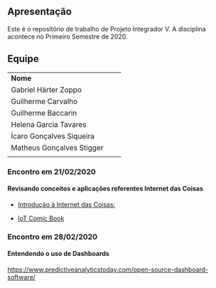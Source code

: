 ## Apresentação

Este é o repositório de trabalho de Projeto Integrador V. A disciplina acontece no Primeiro Semestre de 2020.


## Equipe

|   |   |   |
|---|--:|:--|
| **Nome** |  
|Gabriel Härter Zoppo  |  
|Guilherme Carvalho |
|Guilherme Baccarin |
|Helena Garcia Tavares | 
|Ícaro Gonçalves Siqueira  | 
|Matheus Gonçalves Stigger   | 
|   |   |   |

### Encontro em 21/02/2020

#### Revisando conceitos e aplicações referentes Internet das Coisas

  * [Introdução à Internet das Coisas:](http://olaria.ucpel.edu.br/materiais/lib/exe/fetch.php?media=iot_conceitos_tecnologias.pdf)

  * [IoT Comic Book](https://iotcomicbook.org/)

### Encontro em 28/02/2020

#### Entendendo o uso de Dashboards

https://www.predictiveanalyticstoday.com/open-source-dashboard-software/
